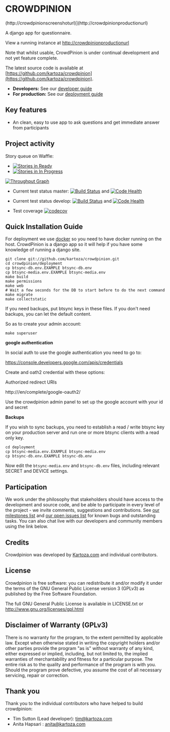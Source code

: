 # CROWDPINION 

(http://crowdpinionscreenshoturl)](http://crowdpinionproductionurl)


A django app for questionnaire. 

View a running instance at [http://crowdpinionproductionurl](http://crowdpinionproductionurl)


Note that whilst usable, CrowdPinion is under continual development and not
yet feature complete.

The latest source code is available at 
[https://github.com/kartoza/crowdpinion](https://github.com/kartoza/crowdpinion).

* **Developers:** See our [developer guide](README-dev.md)
* **For production:** See our [deployment guide](README-docker.md)


## Key features

* An clean, easy to use app to ask questions and get immediate answer from participants

## Project activity

Story queue on Waffle:

* [![Stories in Ready](https://badge.waffle.io/kartoza/crowdpinion.svg?label=ready&title=Ready)](http://waffle.io/kartoza/crowdpinion) 
* [![Stories in In Progress](https://badge.waffle.io/kartoza/crowdpinion.svg?label=in%20progress&title=In%20Progress)](http://waffle.io/kartoza/crowdpinion)

[![Throughput Graph](https://graphs.waffle.io/kartoza/crowdpinion/throughput.svg)](https://waffle.io/kartoza/crowdpinion/metrics)

* Current test status master: [![Build Status](https://travis-ci.org/inasafe/inasafe.svg?branch=master)](https://travis-ci.org/inasafe/inasafe) and
[![Code Health](https://landscape.io/github/kartoza/crowdpinion/master/landscape.svg?style=flat)](https://landscape.io/github/kartoza/crowdpinion/master)

* Current test status develop: [![Build Status](https://travis-ci.org/inasafe/inasafe.svg?branch=develop)](https://travis-ci.org/inasafe/inasafe) and
[![Code Health](https://landscape.io/github/kartoza/crowdpinion/develop/landscape.svg?style=flat)](https://landscape.io/github/kartoza/crowdpinion/develop)

* Test coverage [![codecov](https://codecov.io/gh/kartoza/crowdpinion/branch/develop/graph/badge.svg)](https://codecov.io/gh/kartoza/crowdpinion)



## Quick Installation Guide

For deployment we use [docker](http://docker.com) so you need to have docker 
running on the host. CrowdPinion is a django app so it will help if you have
some knowledge of running a django site.

```
git clone git://github.com/kartoza/crowdpinion.git
cd crowdpinion/deployment
cp btsync-db.env.EXAMPLE btsync-db.env
cp btsync-media.env.EXAMPLE btsync-media.env
make build
make permissions
make web
# Wait a few seconds for the DB to start before to do the next command
make migrate
make collectstatic
```

If you need backups, put btsync keys in these files. If you don't need backups, 
you can let the default content.

So as to create your admin account:
```
make superuser
```

**google authentication**

In social auth to use the google authentication you need to go to:

https://console.developers.google.com/apis/credentials

Create and oath2 credential with these options:

Authorized redirect URIs

http://<your domain>/en/complete/google-oauth2/

Use the crowdpinion admin panel to set up the google account with your id and
secret


**Backups**

If you wish to sync backups, you need to establish a read / write btsync 
key on your production server and run one or more btsync clients 
with a read only key.

```
cd deployment
cp btsync-media.env.EXAMPLE btsync-media.env
cp btsync-db.env.EXAMPLE btsync-db.env
```

Now edit the ``btsync-media.env`` and ``btsync-db.env`` files, including 
relevant SECRET and DEVICE settings.

## Participation


We work under the philosophy that stakeholders should have access to the
development and source code, and be able to participate in every level of the 
project - we invite comments, suggestions and contributions.  See
[our milestones list](https://github.com/kartoza/crowdpinion/milestones) and
[our open issues list](https://github.com/kartoza/crowdpinion/issues?page=1&state=open)
for known bugs and outstanding tasks. You can also chat live with our developers
and community members using the link below.


## Credits

Crowdpinion was developed by [Kartoza.com](http://kartoza.com) and 
individual contributors.

## License

Crowdpinion is free software: you can redistribute it and/or modify it
under the terms of the GNU General Public License version 3 (GPLv3) as
published by the Free Software Foundation.

The full GNU General Public License is available in LICENSE.txt or
http://www.gnu.org/licenses/gpl.html


## Disclaimer of Warranty (GPLv3)

There is no warranty for the program, to the extent permitted by
applicable law. Except when otherwise stated in writing the copyright
holders and/or other parties provide the program "as is" without warranty
of any kind, either expressed or implied, including, but not limited to,
the implied warranties of merchantability and fitness for a particular
purpose. The entire risk as to the quality and performance of the program
is with you. Should the program prove defective, you assume the cost of
all necessary servicing, repair or correction.

## Thank you

Thank you to the individual contributors who have helped to build crowdpinion:

* Tim Sutton (Lead developer): tim@kartoza.com
* Anita Hapsari : anita@kartoza.com

